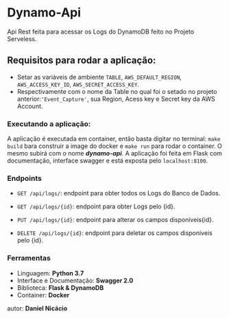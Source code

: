 # Dynamo-Api
Api Rest feita para acessar os Logs do DynamoDB feito no Projeto Serveless. 

## Requisitos para rodar a aplicação:

- Setar as variáveis de ambiente ```TABLE```, ```AWS_DEFAULT_REGION```, ```AWS_ACCESS_KEY_ID```, ```AWS_SECRET_ACCESS_KEY```.
- Respectivamente com o nome da Table no qual foi o setado no projeto anterior:```'Event_Capture'```, sua Region, Acess key e Secret key da AWS Account.

### Executando a aplicação:
A aplicação é executada em container, então basta digitar no terminal: ```make build``` bara construir a image do docker e ```make run``` para rodar o container. O mesmo subirá com o nome ***dynamo-api***.
A aplicação foi feita em Flask com documentação, interface swagger e está exposta pelo ```localhost:8100```.

### Endpoints

- ```GET /api/logs/```: endpoint para obter todos os Logs do Banco de Dados.

- ```GET /api/logs/{id}```: endpoint para obter Logs pelo {id}.

- ```PUT /api/logs/{id}```:  endpoint para alterar os campos disponíveis{id}.

- ```DELETE /api/logs/{id}```:  endpoint para deletar os campos disponíveis pelo {id}.

### Ferramentas

 - Linguagem: **Python 3.7**
 - Interface e Documentação: **Swagger 2.0**
 - Biblioteca: **Flask & DynamoDB**
 - Container: **Docker**

autor: **Daniel Nicácio**
